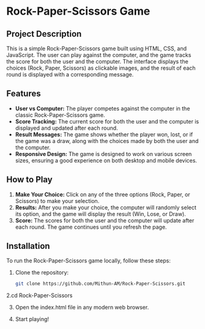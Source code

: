 # Rock-Paper-Scissors Game

## Project Description

This is a simple Rock-Paper-Scissors game built using HTML, CSS, and JavaScript. The user can play against the computer, and the game tracks the score for both the user and the computer. The interface displays the choices (Rock, Paper, Scissors) as clickable images, and the result of each round is displayed with a corresponding message.

## Features

- **User vs Computer:** The player competes against the computer in the classic Rock-Paper-Scissors game.
- **Score Tracking:** The current score for both the user and the computer is displayed and updated after each round.
- **Result Messages:** The game shows whether the player won, lost, or if the game was a draw, along with the choices made by both the user and the computer.
- **Responsive Design:** The game is designed to work on various screen sizes, ensuring a good experience on both desktop and mobile devices.

## How to Play

1. **Make Your Choice:** Click on any of the three options (Rock, Paper, or Scissors) to make your selection.
2. **Results:** After you make your choice, the computer will randomly select its option, and the game will display the result (Win, Lose, or Draw).
3. **Score:** The scores for both the user and the computer will update after each round. The game continues until you refresh the page.

## Installation

To run the Rock-Paper-Scissors game locally, follow these steps:

1. Clone the repository:
   ```bash
   git clone https://github.com/Mithun-AM/Rock-Paper-Scissors.git

2.cd Rock-Paper-Scissors

3. Open the index.html file in any modern web browser.

4. Start playing!